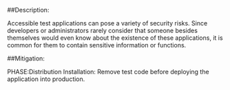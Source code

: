 ##Description:

Accessible test applications can pose a variety of security risks. Since developers or administrators rarely consider that someone besides themselves would even know about the existence of these applications, it is common for them to contain sensitive information or functions.



##Mitigation:


PHASE:Distribution Installation:
Remove test code before deploying the application into production.

